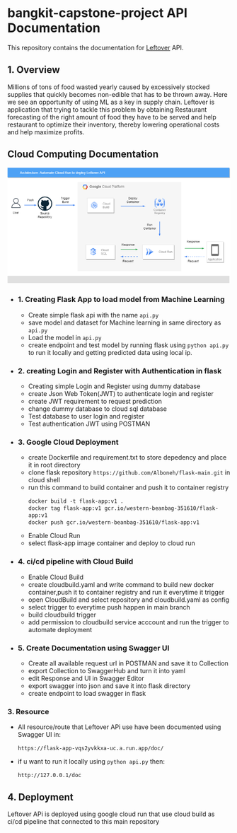 # bangkit-capstone-project API Documentation

This repository contains the documentation for [Leftover](https://flask-app-vqs2yvkkxa-uc.a.run.app/) API.

## 1. Overview

   Millions of tons of food wasted yearly caused by excessively stocked supplies that quickly becomes non-edible 
that has to be thrown away. Here we see an opportunity of using ML as a key in supply chain.
    Leftover is application that trying to tackle this problem by obtaining Restaurant forecasting of the right 
amount of food they have to be served and help restaurant to optimize their inventory, 
thereby lowering operational costs and help maximize profits.

## Cloud Computing Documentation

![plot](./static/cloudimage2.png)

- ### 1. Creating Flask App to load model from Machine Learning
  - Create simple flask api with the name `api.py`
  - save model and dataset for Machine learning in same directory as `api.py`
  - Load the model in `api.py`
  - create endpoint and test model by running flask using `python api.py` to run it locally and getting predicted data using local ip.
- ### 2. creating Login and Register with Authentication in flask
  - Creating simple Login and Register using dummy database
  - create Json Web Token(JWT) to authenticate login and register
  - create JWT requirement to request prediction
  - change dummy database to cloud sql database
  - Test database to user login and register
  - Test authentication JWT using POSTMAN
- ### 3. Google Cloud Deployment
  - create Dockerfile and requirement.txt to store depedency and place it in root directory
  - clone flask repository `https://github.com/Alboneh/flask-main.git` in cloud shell
  - run this command to build container and push it to container registry
      ```
    docker build -t flask-app:v1 .
    docker tag flask-app:v1 gcr.io/western-beanbag-351610/flask-app:v1
    docker push gcr.io/western-beanbag-351610/flask-app:v1
    ```
  - Enable Cloud Run
  - select flask-app image container and deploy to cloud run 
- ### 4. ci/cd pipeline with Cloud Build
  - Enable Cloud Build
  - create cloudbuild.yaml and write command to build new docker container,push it to container registry and run it everytime it trigger
  - open CloudBuild and select repository and cloudbuild.yaml as config
  - select trigger to everytime push happen in main branch
  - build cloudbuild trigger
  - add permission to cloudbuild service acccount and run the trigger to automate deployment
 
- ### 5. Create Documentation using Swagger UI
  - Create all available request url in POSTMAN and save it to Collection
  - export Collection to SwaggerHub and turn it into yaml
  - edit Response and UI in Swagger Editor
  - export swagger into json and save it into flask directory
  - create endpoint to load swagger in flask

### 3. Resource
  - All resource/route that Leftover APi use have been documented using Swagger UI in:
      ```
    https://flask-app-vqs2yvkkxa-uc.a.run.app/doc/
    ```
  - if u want to run it locally using `python api.py` then:
       ```
    http://127.0.0.1/doc
    ```

## 4. Deployment
Leftover APi is deployed using google cloud run that use cloud build as ci/cd pipeline that connected to this main repository
	
